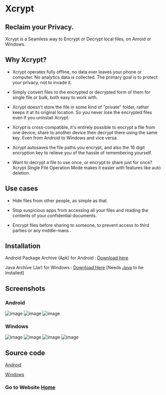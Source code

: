 # Xcrypt

## Reclaim your Privacy.
Xcrypt is a Seamless way to Encrypt or Decrypt local files, on Anroid or Windows.

## Why Xcrypt?

- Xcrypt operates fully offline, no data ever leaves your phone or computer. No analytics data is collected. The primary goal is to protect your privacy, not to invade it.

- Simply convert files to the encrypted or decrypted form of them for single file or bulk, both easy to work with.

- Xcrypt doesn't store the file in some kind of "private" folder, rather keeps it at its original location. So you never lose the encrypted files even if you uninstall Xcrypt.

- Xcrypt is cross-compatible, it's entirely possible to encrypt a file from one device, share to another device then decrypt there using the same key. Even from Android to Windows and vice versa.

- Xcrypt autosaves the file paths you encrypt, and also the 16 digit encryption key to relieve you of the hassle of remembering yourself.

- Want to decrypt a file to use once, or encrypt to share just for once? Xcrypt Single File Operation Mode makes it easier with features like auto deletion.

## Use cases
- Hide files from other people, as simple as that.

- Stop suspicious apps from accessing all your files and reading the contents of your confidential documents.

- Encrypt files before sharing to someone, to prevent access to third parties or any middle-mans .

## Installation

Android Package Archive (Apk) for Android : [Download here](https://github.com/legendsayantan/Xcrypt/releases)

Java Archive (Jar) for Windows : [Download Here](https://github.com/legendsayantan/Xcrypt-windows/releases) [Needs [Java](https://www.java.com/en/download/help/download_options.html#windows) to be Installed]

## Screenshots

### Android

![image](https://user-images.githubusercontent.com/69689739/185054247-5bd416fd-a865-49f2-ad3c-0d6b4251fbb4.png)
![image](https://user-images.githubusercontent.com/69689739/185054062-530d4deb-7873-4382-ba19-64ea518ebb30.png)
![image](https://user-images.githubusercontent.com/69689739/185054168-4aabd149-dd0d-410a-867c-ecf88c86e7ac.png)

### Windows

![image](https://user-images.githubusercontent.com/69689739/185054380-537ede7b-50d8-4626-bf01-4a250890d8f7.png)
![image](https://user-images.githubusercontent.com/69689739/185054480-f8901dae-9350-4020-9149-76c03aeb60fd.png)
![image](https://user-images.githubusercontent.com/69689739/185054898-c59078d3-7ae1-4ba4-931c-f04a7f08649b.png)
![image](https://user-images.githubusercontent.com/69689739/185054619-67743e55-821c-479b-b868-519b0b65e387.png)



## Source code

[Android](https://github.com/legendsayantan/Xcrypt)

[Windows](https://github.com/legendsayantan/Xcrypt-windows)




### Go to Website [Home](https://legendsayantan.github.io)

